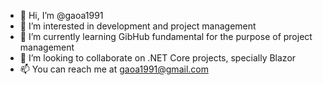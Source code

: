 - 👋 Hi, I’m @gaoa1991
- 👀 I’m interested in development and project management
- 🌱 I’m currently learning GibHub fundamental for the purpose of project management
- 💞️ I’m looking to collaborate on .NET Core projects, specially Blazor
- 📫 You can reach me at gaoa1991@gmail.com
